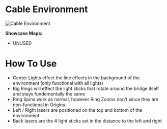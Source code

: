 # Cable Environment
![Cable Environment](<Cable.png>)

**Showcase Maps:**
- UNUSED

# How To Use

- Center Lights effect the line effects in the background of the environment (only functional with all lights)
- Big Rings will effect the light sticks that rotate around the bridge itself and stays fundementally the same
- Ring Spins work as normal, however Ring Zooms don't since they are non-functional in Origins
- Left / Right lasers are positioned on the top and bottom of the environment
- Back lasers are the 4 light sticks set in the distance to the left and right